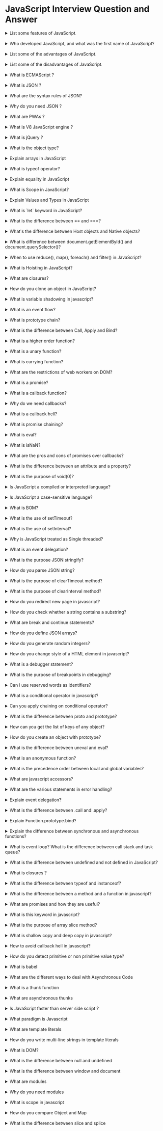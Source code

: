 # JavaScript Interview Question and Answer

<details >
<summary>
List some features of JavaScript.
</summary>

- Lightweight
- Interpreted programming language
- Good for the applications which are network-centric
- Complementary to Java
- Complementary to HTML
- Open source
- Cross-platform
</details>
<br>
<details>
<summary>Who developed JavaScript, and what was the first name of JavaScript?
</summary>

JavaScript was developed by Brendan Eich, who was a Netscape programmer. Brendan Eich developed this new scripting language in just ten days in the year September 1995. At the time of its launch, JavaScript was initially called Mocha. After that, it was called Live Script and later known as JavaScript.

</details>

<br>
<details>
<summary>List some of the advantages of JavaScript.</summary>

Some of the advantages of JavaScript are:

- Server interaction is less
- Feedback to the visitors is immediate
- Interactivity is high
- Interfaces are richer
</details>
<br/>

<details>
<summary>List some of the disadvantages of JavaScript.
</summary>
Some of the disadvantages of JavaScript are:

- No support for multithreading
- No support for multiprocessing
- Reading and writing of files is not allowed
- No support for networking applications.
</details>
<br/>

<details>
<summary>What is ECMAScript ?</summary>
ECMAScript is the scripting language that forms the basis of JavaScript. ECMAScript standardized by the ECMA International standards organization in the ECMA-262 and ECMA-402 specifications. The first edition of ECMAScript was released in 1997.
</details>
<br/>

<details>
<summary>What is JSON ?</summary>
JSON (JavaScript Object Notation) is a lightweight format that is used for data interchanging. It is based on a subset of JavaScript language in the way objects are built in JavaScript.
</details>
<br/>

<details>
<summary>What are the syntax rules of JSON?</summary>
Below are the list of syntax rules of JSON

- The data is in name/value pairs
- The data is separated by commas
- Curly braces hold objects
- Square brackets hold arrays
</details>
<br/>

<details>
<summary>Why do you need JSON ?</summary>
When exchanging data between a browser and a server, the data can only be text. Since JSON is text only, it can easily be sent to and from a server, and used as a data format by any programming language.
</details>
<br/>

<details>
<summary>What are PWAs ?</summary>
Progressive web applications (PWAs) are a type of mobile app delivered through the web, built using common web technologies including HTML, CSS and JavaScript. These PWAs are deployed to servers, accessible through URLs, and indexed by search engines.
</details>
<br/>

<details>
<summary>What is V8 JavaScript engine ?</summary>
V8 is an open source high-performance JavaScript engine used by the Google Chrome browser, written in C++. It is also being used in the node.js project. It implements ECMAScript and WebAssembly, and runs on Windows 7 or later, macOS 10.12+, and Linux systems that use x64, IA-32, ARM, or MIPS processors. Note: It can run standalone, or can be embedded into any C++ application.
</details>
<br/>

<details>
<summary>What is jQuery ?</summary>
jQuery is a popular cross-browser JavaScript library that provides Document Object Model (DOM) traversal, event handling, animations and AJAX interactions by minimizing the discrepancies across browsers. It is widely famous with its philosophy of “Write less, do more”.
</details>
<br/>

<details>
<summary>What is the object type?</summary>
The object type refers to a compound value where you can set properties (named locations) that each hold their own values of any type.

---

```js
var obj = {
  a: "hello Prabir", // property
  b: 20,
  c: true,
};
obj.a; // "hello Prabir", accessed with doted notation
obj.b; // 20
obj.c; // true

obj["a"]; // "hello Prabir", accessed with bracket notation
obj["b"]; // 20
obj["c"]; // true
```

</details>
<br/>

<details>
<summary>Explain arrays in JavaScript</summary>
An array is an object that holds values (of any type) not particularly in named properties/keys, but rather in numerically indexed positions:

---

```js
var arr = ["hello Prabir", 22, true];

arr[0]; // "hello Prabir"
arr[1]; // 22
arr[2]; // true
arr.length; // 3

typeof arr; // "object"
```

</details>
<br/>

<details>
<summary>What is typeof operator?</summary>
JavaScript provides a typeof operator that can examine a value and tell you what type it is:

---

```js
var a;
typeof a; // "undefined"

a = "hello Prabir";
typeof a; // "string"

a = 42;
typeof a; // "number"

a = true;
typeof a; // "boolean"

a = null;
typeof a; // "object" -- weird, bug

a = undefined;
typeof a; // "undefined"

a = { b: "c" };
typeof a; // "object"
```

</details>
<br/>

<details>
<summary>Explain equality in JavaScript</summary>
JavaScript has both strict and type–converting comparisons:

- Strict comparison (e.g., ===) checks for value equality without allowing coercion
- Abstract comparison (e.g. ==) checks for value equality with coercion allowed

---

```js
var a = "90";
var b = 90;

a == b; // true
a === b; // false
```

Some simple equalityrules:

- If either value (aka side) in a comparison could be the true or false value, avoid == and use ===.
- If either value in a comparison could be of these specific values (0, "", or [] -- empty array), avoid == and use ===.
- In all other cases, you're safe to use ==. Not only is it safe, but in many cases it simplifies your code in a way that improves readability.
</details>
<br/>

<details>
<summary>What is Scope in JavaScript?</summary>
   In JavaScript, each function gets its own scope. Scope is basically a collection of variables as well as the rules for how those variables are accessed by name. Only code inside that function can access that function's scoped variables.

A variable name has to be unique within the same scope. A scope can be nested inside another scope. If one scope is nested inside another, code inside the innermost scope can access variables from either scope.

</details>
<br/>

<details>
<summary>Explain Values and Types in JavaScript</summary>
   JavaScript has typed values, not typed variables. The following built-in types are available:

- string
- number
- boolean
- null and undefined
- object
- symbol (new to ES6)

</details>
<br/>

<details>
<summary>What is `let` keyword in JavaScript?</summary>
   In addition to creating declarations for variables at the function level, ES6 lets you declare variables to belong to individual blocks (pairs of { .. }), using the let keyword.

</details>
<br/>

<details>
<summary>What is the difference between == and ===?</summary>
 == is the abstract equality operator while === is the strict equality operator. The == operator will compare for equality after doing any necessary type conversions. The === operator will not do type conversion, so if two values are not the same type === will simply return false. When using ==, funky things can happen, such as:

---

```js
1 == "1"; // true
1 == [1]; // true
1 == true; // true
0 == ""; // true
0 == "0"; // true
0 == false; // true
```

never to use the == operator, except for convenience when comparing against null or undefined, where a == null will return true if a is null or undefined.

```js
var a = null;
console.log(a == null); // true
console.log(a == undefined); // true
```

</details>
<br/>

<details>
<summary>What's the difference between Host objects and Native objects?</summary>

- Native objects are objects that are part of the JavaScript language defined by the ECMAScript specification, such as String, Math, RegExp, Object, Function, etc.
- Host objects are provided by the runtime environment (browser or Node), such as window, XMLHTTPRequest, etc.

</details>
<br/>

<details>
<summary>What is difference between document.getElementById() and document.querySelector()?
</summary>

- document.getElementById():

Returns an element object representing the element whose id property matches the specified string. Since element IDs are required to be unique if specified, they're a useful way to get access to a specific element quickly.

```js
element = document.getElementById(id);
```

- document.querySelector():
  Returns the first matching Element node within the node's subtree. If no matching node is found, null is returned.

```js
element = document.querySelector(selectors);
```

- document.querySelectorAll():
  Returns a NodeList containing all matching Element nodes within the node's subtree, or an empty NodeList if no matches are found.

```js
element = document.querySelectorAll(selectors);
```

</details>
<br/>

<details>
<summary>When to use reduce(), map(), foreach() and filter() in JavaScript?</summary>

- forEach():
  It takes a callback function and run that callback function on each element of array one by one.

Basically forEach works as a traditional for loop looping over the array and providing array elements to do operations on them.

```js
var arr = [10, 20, 30];

arr.forEach(function (elem, index) {
  console.log(elem + " comes at " + index);
});
```

output:

```js
10 comes at 0
20 comes at 1
30 comes at 2
```

- filter():
  The main difference between forEach() and filter() is that forEach just loop over the array and executes the callback but filter executes the callback and check its return value. If the value is true element remains in the resulting array but if the return value is false the element will be removed for the resulting array.

Note: filter does not update the existing array it will return a new filtered array every time.

```js
var arr = [10, 20, 30];

var result = arr.filter(function (elem) {
  return elem !== 20;
});
console.log(result);
```

output:

```js
[10, 30];
```

- map():

map() like filter() & forEach() takes a callback and run it against every element on the array but whats makes it unique is it generate a new array based on your existing array.

Like filter(), map() also returns an array. The provided callback to map modifies the array elements and save them into the new array upon completion that array get returned as the mapped array.

```js
var arr = [10, 20, 30];

var mapped = arr.map(function (elem) {
  return elem * 10;
});
console.log(mapped);
```

output:

```js
[100, 200, 300];
```

- reduce():

reduce() method of the array object is used to reduce the array to one single value.

```js
var arr1 = [10, 20, 30];

var sum = arr.reduce(function (sum, element) {
  return sum + element;
});
console.log(sum); // Output: 60
```

</details>
<br/>

<details>
<summary>What is Hoisting in JavaScript?</summary>

Hoisting is a JavaScript mechanism where variables and function declarations are moved to the top of their scope before code execution.

Example 01: Variable Hoisting

---

```js
console.log(message); // output : undefined
var message = "The variable Has been hoisted";
```

Example 02: Function Hoisting

---

```js
function hoist() {
  a = 20;
  var b = 100;
}

hoist();

console.log(a);
/* 
Accessible as a global variable outside hoist() function
Output: 20
*/

console.log(b);
/*
Since it was declared, it is confined to the hoist() function scope.
We can't print it out outside the confines of the hoist() function.
Output: ReferenceError: b is not defined
*/
```

All declarations (function, var, let, const and class) are hoisted in JavaScript, while the var declarations are initialized with undefined, but let and const declarations remain uninitialized.

```js
console.log(a);
let a = 3;

// Output: ReferenceError: a is not defined
```

They will only get initialized when their lexical binding (assignment) is evaluated during runtime by the JavaScript engine. This means we can’t access the variable before the engine evaluates its value at the place it was declared in the source code. This is what we call Temporal Dead Zone, A time span between variable creation and its initialization where they can’t be accessed.

</details>
<br/>

<details>
<summary>What are closures?</summary>
     A closure is the combination of a function and the lexical environment within which that function was declared. i.e, It is an inner function that has access to the outer or enclosing function’s variables. The closure has three scope chains.

- Own scope where variables defined between its curly brackets
- Outer function’s variables
- Global variables

```js
function Welcome(name) {
  var greetingInfo = function (message) {
    console.log(message + " " + name);
  };
  return greetingInfo;
}
var myFunction = Welcome("Prabir");
myFunction("Welcome "); // Output: Welcome prabir
```

As per the above code, the inner function greetingInfo() has access to the variables in the outer function Welcome() even after outer function has returned.

</details>
<br/>

<details>
<summary>How do you clone an object in JavaScript?</summary>
Using the object spread operator ..., the object own enumerable properties can be copied into the new object. This creates a shallow clone of the object.

```js
const obj = { a: 1, b: 2 };
const shallowClone = { ...obj };
```

With this technique, prototypes are ignored. In addition, nested objects are not cloned, but rather their references get copied, so nested objects still refer to the same objects as the original. Deep-cloning is much more complex in order to effectively clone any type of object (Date, RegExp, Function, Set, etc) that may be nested within the object.

Other alternatives include:

JSON.parse(JSON.stringify(obj)) can be used to deep-clone a simple object, but it is CPU-intensive and only accepts valid JSON (therefore it strips functions and does not allow circular references).
Object.assign({}, obj) is another alternative.
Object.keys(obj).reduce((acc, key) => (acc[key] = obj[key], acc), {}) is another more verbose alternative that shows the concept in greater depth.

</details>
<br/>

<details>
<summary>What is variable shadowing in javascript?</summary>
Variable shadowing occurs when a variable declared within a certain scope (decision block, method, or inner class) has the same name as a variable declared in an outer scope. This outer variable is said to be shadowed.

If there is a variable in the global scope, and you'd like to create a variable with the same name in a function. The variable in the inner scope will temporarily shadow the variable in the outer scope.

```js
var value = 20;

function Hoist(value) {
  alert(value);
}

Hoist(30); //output:30
```

</details>
<br/>

<details>
<summary>What is an event flow?</summary>
Event flow is the order in which event is received on the web page. When you click an element that is nested in various other elements, before your click actually reaches its destination, or target element, it must trigger the click event each of its parent elements first, starting at the top with the global window object.

There are two ways of event flow

- Top to Bottom(Event Capturing)
- Bottom to Top (Event Bubbling)
</details>
<br/>

<details>
<summary>What is prototype chain?</summary>
Nearly all objects in JavaScript are instances of Object. That means all the objects in JavaScript inherit the properties and methods from Object.prototype. This is called Prototype chaining.

Prototype chaining is used to build new types of objects based on existing ones. It is similar to inheritance in a class based language. The prototype on object instance is available through Object.getPrototypeOf(object) or **proto** property whereas prototype on constructors function is available through Object.prototype.

```js
   function Person(firstName, lastName, age) {
  this.firstName = firstName;
  this.lastName = lastName;
  this.age = age;
}
//Person class created
Person.prototype.getFullName = function() {
  return this.firstName + " " + this.lastName;
}

// we have added getFullName method in Person’s prototype.
var person = new Person("Prabir", "Kumar", 25);
// It will create an instance of the Person class
> person.hasOwnProperty("firstName");  // true
> person.hasOwnProperty("getFullName");  // false
> person.getFullName(); // Prabir Kumar

```

</details>
<br/>

<details>
<summary>What is the difference between Call, Apply and Bind?</summary>

- call():

     The call() method invokes a function with a given this value and arguments provided one by one

     ---

     ```js
              var employee1 = {firstName: 'Prabir', lastName: 'Kumar'};
              var employee2 = {firstName: 'Kumar', lastName: 'P'};

             function greet(greeting1, greeting2) {
              console.log(greeting1 + ' ' + this.firstName + ' ' + this.lastName+ ', '+ greeting2);
             }

             greet.call(employee1, 'Hello', 'How are you?'); // Hello Prabir Kumar, How are you?
            greet.call(employee2, 'Hello', 'How are you?'); // Hello Kumar P, How are you?
      
         ```
- apply():
           Invokes the function and allows you to pass in arguments as an array
---
```js
 var employee1 = {firstName: 'Prabir', lastName: 'Kumar'};
 var employee2 = {firstName: 'Kumar', lastName: 'P'};

    function greet(greeting1, greeting2) {

    console.log(greeting1 + ' ' + this.firstName + ' ' + this.lastName+ ', '+ greeting2);
         }

    greet.apply(employee1, ['Hello', 'How are you?']); // Hello Prabir Kumar, How are you?
    greet.apply(employee2, ['Hello', 'How are you?']); // Hello Kumar P, How are you?        

```
- bind():

returns a new function, allowing you to pass in an array and any number of arguments

```js
var employee1 = {firstName: 'Prabir', lastName: 'Kumar'};
var employee2 = {firstName: 'Kumar', lastName: 'P'};

function greet(greeting1, greeting2) {
    console.log(greeting1 + ' ' + this.firstName + ' ' + this.lastName+ ', '+ greeting2);
}

var inviteEmployee1 = greet.bind(employee1);
var inviteEmployee2 = greet.bind(employee2);
inviteEmployee1('Hello', 'How are you?'); // Hello Prabir Kumar, How are you?
inviteEmployee2('Hello', 'How are you?'); // Hello Kumar P, How are you?

```

  </details>
  <br/>

<details>
<summary>What is a higher order function?</summary>

A Higher-Order function is a function that receives a function as an argument or returns the function as output.

For example, Array.prototype.map(), Array.prototype.filter() and Array.prototype.reduce() are some of the Higher-Order functions in javascript.

```js
const arr1 = [10, 20, 30];
const arr2 = arr1.map(function(item) {
  return item * 10;
});
console.log(arr2);
```
</details>
<br/>



<details>
<summary>What is a unary function?</summary>
Unary function (i.e. monadic) is a function that accepts exactly one argument. Let us take an example of unary function. It stands for single argument accepted by a function.

```js
const unaryFunction = a => console.log (a + 20); //Add 20 to the given argument and display the value
```
</details>
<br/>


<details>
<summary>What is currying function?</summary>

Currying is the process of taking a function with multiple arguments and turning it into a sequence of functions each with only a single argument.

```js
function volume(length) {
  return function(width) {
    return function(height) {
      return height * width * length;
    }
  }
}

volume(2)(6)(3); // 36
```
Curried functions are great to improve code re-usability and functional composition.
</details>
<br/>

<details>
<summary>What are the restrictions of web workers on DOM?</summary>
WebWorkers do not have access to below javascript objects since they are defined in an external files

  - Window object
  - Document object
  - Parent object
</details>
<br/>

<details>
<summary>What is a promise?</summary>
A promise is an object that may produce a single value some time in the future with either a resolved value or a reason that it’s not resolved(for example, network error). It will be in one of the 3 possible states: fulfilled, rejected, or pending. Syntax

---
```js
const promise = new Promise(function(resolve, reject) {
  // promise description
})
```
Promises are used to handle asynchronous operations. They provide an alternative approach for callbacks by reducing the callback hell and writing the cleaner code.

Promises have three states:

- Pending: This is an initial state of the Promise before an operation begins
- Fulfilled: This state indicates that specified operation was completed.
- Rejected: This state indicates that the operation did not complete. In this case an error value will be thrown.
</details>
<br/>

<details>
<summary>What is a callback function?</summary>
A callback function is a function passed into another function as an argument. This function is invoked inside the outer function to complete an action.

```js
function add(a, b, callback) {
  const result = a + b;
  callback(result);
}

function logResult(result) {
  console.log(result);
}

add(2, 3, logResult); // logs "5"

```
In this example, we have a add function that takes three arguments: two numbers (a and b) and a callback function. The add function performs a simple addition operation and then invokes the callback function with the result.

We also have a second function called logResult that takes a single argument (the result of the addition) and logs it to the console.

In the last line of the example, we are calling the add function and passing it the numbers 2 and 3, along with the logResult function as a callback. This causes the add function to invoke the logResult function, passing it the result of the addition (5), which in turn logs the result to the console.
</details>
<br/>

<details>
<summary>Why do we need callbacks?</summary>

The callbacks are needed because javascript is a event driven language. That means instead of waiting for a response javascript will keep executing while listening for other events.

Let us take an example with first function invoking an API call(simulated by setTimeout) and next function which logs the message

```js
function firstFunction() {
  // Simulate a code delay
  setTimeout( function() {
    console.log('First function called');
  }, 1000 );
}
function secondFunction() {
  console.log('Second function called');
}
firstFunction();
secondFunction();

Output
// Second function called
// First function called

```
As observed from the output, javascript didnot wait for the response of first function and remaining code block get executed. So callbacks used in a way to make sure that certain code does not execute until other code finished execution.
</details>
<br/>

<details>
<summary>What is a callback hell?</summary>
Callback Hell is an anti-pattern with multiple nested callbacks which makes code hard to read and debug when dealing with asynchronous logic. The callback hell looks like below,

---
```js
async1(function() {
    async2(function() {
        async3(function() {
            async4(function() {
                ....
            });
        });
    });
});

```
</details>
<br/>

<details>
<summary>What is promise chaining?</summary>
The process of executing a sequence of asynchronous tasks one after another using promises is known as Promise chaining.

```js
new Promise(function(resolve, reject) {

  setTimeout(() => resolve(1), 1000);

}).then(function(result) {

  console.log(result); // 1
  return result * 2;

}).then(function(result) {

  console.log(result); // 2
  return result * 3;

}).then(function(result) {

  console.log(result); // 6
  return result * 4;

});
```
In the above handlers, the result is passed to the chain of .then() handlers with the below work flow,

The initial promise resolves in 1 second,
After that .then handler is called by logging the result(1) and then return a promise with the value of result * 2.
After that the value passed to the next .then handler by logging the result(2) and return a promise with result * 3.
Finally the value passed to the last .then handler by logging the result(6) and return a promise with result * 4.

</details>
<br/>


<details>
<summary>What is eval?</summary>
The eval() function evaluates JavaScript code represented as a string. The string can be a JavaScript expression, variable, statement, or sequence of statements.

```js
 console.log(eval('3 + 2')); //  5
```
</details>
<br/>

<details>
<summary>What is isNaN?</summary>
The isNaN() function is used to determine whether a value is an illegal number (Not-a-Number) or not. i.e, This function returns true if the value equates to NaN. Otherwise it returns false.

```js
isNaN('Hello') //true
isNaN('100') //false
typeof(NaN) //Number
```
</details>
<br/>

<details>
<summary>What are the pros and cons of promises over callbacks?
</summary>
Below are the list of pros and cons of promises over callbacks,
Pros:

- It avoids callback hell which is unreadable
- Easy to write sequential asynchronous code with .then()
- Easy to write parallel asynchronous code with Promise.all()
- Solves some of the common problems of callbacks(call the callback too late, too early, many times and swallow errors/exceptions)
  
Cons:

- It makes little complex code
- You need to load a polyfill if ES6 is not supported
</details>
<br/>

<details>
<summary>What is the difference between an attribute and a property?
</summary>
Attributes are defined on the HTML markup whereas properties are defined on the DOM. For example, the below HTML element has 2 attributes type and value,


```js
<input type="text" value="Name:">
```
You can retrieve the attribute value as below,

```js
const input = document.querySelector('input');
console.log(input.getAttribute('value')); // Good morning
console.log(input.value); // Good morning
```

And after you change the value of the text field to "Good evening", it becomes like

```js
console.log(input.getAttribute('value')); // Good morning
console.log(input.value); // Good evening

```
</details>
<br/>

<details>
<summary>What is the purpose of void(0)?</summary>
The void(0) is used to prevent the page from refreshing. This will be helpful to eliminate the unwanted side-effect, because it will return the undefined primitive value. It is commonly used for HTML document that uses href="JavaScript:void(0);" within an anchor(a) element. i.e, when you click a link, the browser loads a new page or refreshes the same page. But this behavior will be prevented using this expression.
For example, the below link notify the message without reloading the page

```js
<a href="JavaScript:void(0);" onclick="alert('Well done!')">Click Me!</a>

```
</details>
<br/>


<details>
<summary>Is JavaScript a compiled or interpreted language?</summary>
JavaScript is an interpreted language, not a compiled language. An interpreter in the browser reads over the JavaScript code, interprets each line, and runs it. Nowadays modern browsers use a technology known as Just-In-Time (JIT) compilation, which compiles JavaScript to executable bytecode just as it is about to run.
</details>
<br/>


<details>
<summary>Is JavaScript a case-sensitive language?</summary>
Yes, JavaScript is a case sensitive language. The language keywords, variables, function & object names, and any other identifiers must always be typed with a consistent capitalization of letters.

</details>
<br/>


<details>
<summary>What is BOM?
</summary>
The Browser Object Model (BOM) allows JavaScript to "talk to" the browser. It consists of the objects navigator, history, screen, location and document which are children of window. The Browser Object Model is not standardized and can change based on different browsers.

</details>
<br/>


<details>
<summary>What is the use of setTimeout?</summary>
The setTimeout() method is used to call a function or evaluates an expression after a specified number of milliseconds. For example, let us log a message after 2 seconds using setTimeout method,

```js
setTimeout(function() { console.log("Heyy Prabir"); }, 2000);

```

</details>
<br/>


<details>
<summary>What is the use of setInterval?
</summary>
The setInterval() method is used to call a function or evaluates an expression at specified intervals (in milliseconds). For example, let us log a message after 2 seconds using setInterval method,

```js
setInterval(function() { console.log("Heyy Prabir"); }, 2000);

```
</details>
<br/>


<details>
<summary>Why is JavaScript treated as Single threaded?
</summary>
JavaScript is a single-threaded language. Because the language specification does not allow the programmer to write code so that the interpreter can run parts of it in parallel in multiple threads or processes. Whereas languages like java, go, C++ can make multi-threaded and multi-process programs.
</details>
<br/>


<details>
<summary>What is an event delegation?</summary>
Event delegation is a technique for listening to events where you delegate a parent element as the listener for all of the events that happen inside it. For example, if you wanted to detect field changes in inside a specific form, you can use event delegation technique,

```js
var form = document.querySelector('#registration-form');

// Listen for changes to fields inside the form
form.addEventListener('input', function (event) {

// Log the field that was changed
console.log(event.target);

}, false);

```

</details>
<br/>


<details>
<summary>What is the purpose JSON stringify?</summary>
When sending data to a web server, the data has to be in a string format. You can achieve this by converting JSON object into a string using stringify() method.

```js
var userJSON = {'name': 'Prabir', age: 25}
var userString = JSON.stringify(user);
console.log(userString); //"{"name":"Prabir","age":25}"

```
</details>
<br/>


<details>
<summary>How do you parse JSON string?</summary>
When receiving the data from a web server, the data is always in a string format. But you can convert this string value to javascript object using parse() method.

```js
var userString = '{"name":"Prabir","age":25}';
var userJSON = JSON.parse(userString);
console.log(userJSON);// {name: "Prabir", age: 25}

```
</details>
<br/>


<details>
<summary>What is the purpose of clearTimeout method?</summary>

The clearTimeout() function is used in javascript to clear the timeout which has been set by setTimeout() function before that. i.e, The return value of setTimeout() function is stored in a variable and it’s passed into the clearTimeout() function to clear the timer. For example, the below setTimeout method is used to display the message after 3 seconds. This timeout can be cleared by clearTimeout() method.

```js
var msg;
function greeting() {
  alert('Heyy Prabir');
}
function start() {
  msg =setTimeout(greeting, 4000);
}
function stop() {
    clearTimeout(msg);
}

```
</details>
<br/>


<details>
<summary>What is the purpose of clearInterval method?</summary>
The clearInterval() function is used in javascript to clear the interval which has been set by setInterval() function. i.e, The return value returned by setInterval() function is stored in a variable and it’s passed into the clearInterval() function to clear the interval. For example, the below setInterval method is used to display the message for every 3 seconds. This interval can be cleared by clearInterval() method.

```js
var msg;
function greeting() {
  alert('Heyy Prabir');
}
function start() {
  msg =setInterval(greeting, 4000);
}
function stop() {
    clearInterval(msg);
}

```
</details>
<br/>

<details>
<summary>How do you redirect new page in javascript?
</summary>
In vanilla javascript, you can redirect to a new page using location property of window object. The syntax would be as follows,

```js
function redirect() {
  window.location.href = 'newPage.html';
}

```
</details>
<br/>


<details>
<summary>How do you check whether a string contains a substring?
</summary>
There are 3 possible ways to check whether a string contains a substring or not,

---
a.) Using includes: ES6 provided String.prototype.includes method to test a string contains a substring.

```js
var mainString = "prabir", subString = "prab";
mainString.includes(subString)

```
---
b.) Using indexOf: In an ES5 or older environments, you can use String.prototype.indexOf which returns the index of a substring. If the index value is not equal to -1 then it means the substring exist in the main string.

```js
var mainString = "prabir", subString = "prab";
mainString.indexOf(subString) !== -1

```
---
c.) Using RegEx: The advanced solution is using Regular expression test method(RegExp.test), which allows for testing for against regular expressions

```js
var mainString = "prabir", regex = "/prab/";
regex.test(mainString)

```

</details>
<br/>

<details>
<summary>What are break and continue statements?</summary>
The break statement is used to "jumps out" of a loop. i.e, It breaks the loop and continues executing the code after the loop.

```js
for (i = 0; i < 10; i++) {
  if (i === 5) { break; }
  text += "Number: " + i + "<br>";
}

```
The continue statement is used to "jumps over" one iteration in the loop. i.e, It breaks one iteration (in the loop), if a specified condition occurs, and continues with the next iteration in the loop.

```js
for (i = 0; i < 10; i++) {
    if (i === 5) { continue; }
    text += "Number: " + i + "<br>";
}
```

</details>
<br/>

<details>
<summary>How do you define JSON arrays?</summary>
JSON arrays are written inside square brackets and array contain javascript objects. For example, the JSON array of users would be as below,

```js
"users":[
  {"firstName":"Prabir", "lastName":"Kumar"},
  {"firstName":"Anurag", "lastName":"Tiwari"},
  {"firstName":"Prithvi", "lastName":"Raj"}
]

```
</details>
<br/>


<details>
<summary>How do you generate random integers?
</summary>
You can use Math.random() with Math.floor() to return random integers. For example, if you want generate random integers between 1 to 10, the multiplication factor should be 10,

```js
Math.floor(Math.random() * 10) + 1;     // returns a random integer from 1 to 10
Math.floor(Math.random() * 100) + 1;     // returns a random integer from 1 to 100
```
</details>
<br/>

<details>
<summary>How do you change style of a HTML element in javascript?</summary>
You can change inline style or classname of a HTML element using javascript

  1. Using style property: You can modify inline style using style property

  ```js
document.getElementById("title").style.fontSize = "40px";
  ```

   2. Using ClassName property: It is easy to modify element class using className property
```js
document.getElementById("title").style.className = "custom-title";

```
</details>
<br/>

<details>
<summary>What is a debugger statement?</summary>
The debugger statement invokes any available debugging functionality, such as setting a breakpoint. If no debugging functionality is available, this statement has no effect. For example, in the below function a debugger statement has been inserted. So execution is paused at the debugger statement just like a breakpoint in the script source.

```js
function getProfile() {
// code goes here
debugger;
// code goes here
}

```
</details>
<br/>

<details>
<summary>What is the purpose of breakpoints in debugging?</summary>
You can set breakpoints in the javascript code once the debugger statement is executed and debugger window pops up. At each breakpoint, javascript will stop executing, and let you examine the JavaScript values. After examining values, you can resume the execution of code using play button.
</details>
<br/>

<details>
<summary>Can I use reserved words as identifiers?</summary>
No, you cannot use the reserved words as variables, labels, object or function names.

```js
var else = "hello"; // Uncaught SyntaxError: Unexpected token else

```
</details>
<br/>

<details>
<summary>What is a conditional operator in javascript?</summary>
The conditional (ternary) operator is the only JavaScript operator that takes three operands which acts as a shortcut for if statement.

```js
var isAuthenticated = false;
console.log(isAuthenticated ? 'Hello, welcome' : 'Sorry, you are not authenticated');
```
</details>
<br/>

<details>
<summary>Can you apply chaining on conditional operator?
</summary>
Yes, you can apply chaining on conditional operator similar to if … else if … else if … else chain. The syntax is going to be as below,

```js
function traceValue(someParam) {
    return condition1 ? value1
        : condition2 ? value2
        : condition3 ? value3
        : value4;
}

// The above conditional operator is equivalent to:

function traceValue(someParam) {
    if (condition1) { return value1; }
    else if (condition2) { return value2; }
    else if (condition3) { return value3; }
    else { return value4; }
}

```
</details>
<br/>

<details>
<summary>What is the difference between proto and prototype?</summary>
          The __proto__ object is the actual object that is used in the lookup chain to resolve methods, etc. Whereas prototype is the object that is used to build __proto__ when you create an object with new

   ```js
( new Employee ).__proto__ === Employee.prototype;
( new Employee ).prototype === undefined;

   ```
</details>
<br/>

<details>
<summary>How can you get the list of keys of any object?
</summary>
You can use Object.keys() method which is used return an array of a given object's own property names, in the same order as we get with a normal loop. For example, you can get the keys of a user object,

```js
const user = {
  name: 'Prabir',
  gender: 'male',
  age: 40
};

console.log(Object.keys(user)); //['name', 'gender', 'age']

```
</details>
<br/>

<details>
<summary>How do you create an object with prototype?</summary>
The Object.create() method is used to create a new object with the specified prototype object and properties. i.e, It uses existing object as the prototype of the newly created object. It returns a new object with the specified prototype object and properties.

```js
const user = {
  name: 'Prabir',
  printInfo: function () {
    console.log(`My name is ${this.name}.`);
  }
};

const admin = Object.create(person);
admin.name = "Kumar"; // Remember that "name" is a property set on "admin" but not on "user" object
admin.printInfo(); // My name is Kumar

```
</details>
<br/>


<details>
<summary>What is the difference between uneval and eval?</summary>
The uneval() function returns the source of a given object; whereas the eval function does the opposite, by evaluating that source code in a different memory area.

```js
var msg = uneval(function greeting() { return 'Hello, Prabir Kumar'; });
var greeting = eval(msg);
greeting(); // returns "Hello, Prabir Kumar"

```
</details>
<br/>


<details>
<summary>What is an anonymous function?</summary>
An anonymous function is a function without a name! Anonymous functions are commonly assigned to a variable name or used as a callback function. The syntax would be as below,

```js
function (optionalParameters) {
  //do something
}

const myFunction = function(){ //Anonymous function assigned to a variable
  //do something
};

[1, 2, 3].map(function(element){ //Anonymous function used as a callback function
  //do something
});

```
Example:

```js
var x = function (a, b) {return a * b};
var z = x(2, 10);
console.log(z); // 20

```
</details>
<br/>

<details>
<summary>What is the precedence order between local and global variables?</summary>
A local variable takes precedence over a global variable with the same name.

---
```js
var msg = "Good morning";
function greeting() {
  msg = "Good Evening";
  console.log(msg);
}
greeting();

```
</details>
<br/>

<details>
<summary>What are javascript accessors?</summary>
ECMAScript 5 introduced javascript object accessors or computed properties through getters and setters. Getters uses get keyword whereas Setters uses set keyword.

```js
var user = {
  firstName: "Prabir",
  lastName : "Kumar",
  language : "en",
  get lang() {
    return this.language;
  }
  set lang(lang) {
  this.language = lang;
  }
};
console.log(user.lang); // getter access lang as en
user.lang = 'fr';
console.log(user.lang); // setter used to set lang as fr

```
</details>
<br/>

<details>
<summary>What are the various statements in error handling?</summary>
Below are the list of statements used in an error handling,

1. try: This statement is used to test a block of code for errors
2. catch: This statement is used to handle the error
3. throw: This statement is used to create custom errors.
4. finally: This statement is used to execute code after try and catch regardless of the result.
</details>
<br/>


<details>
<summary>Explain event delegation?
</summary>
Event delegation is a technique involving adding event listeners to a parent element instead of adding them to the descendant elements. The listener will fire whenever the event is triggered on the descendant elements due to event bubbling up the DOM. The benefits of this technique are:

- Memory footprint goes down because only one single handler is needed on the parent element, rather than having to attach event handlers on each descendant.
- There is no need to unbind the handler from elements that are removed and to bind the event for new elements.

</details>
<br/>


<details>
<summary>What is the difference between .call and .apply?</summary>
Both .call and .apply are used to invoke functions and the first parameter will be used as the value of this within the function. However, .call takes in comma-separated arguments as the next arguments while .apply takes in an array of arguments as the next argument. An easy way to remember this is C for call and comma-separated and A for apply and an array of arguments.

```js
function add(a, b) {
  return a + b;
}

console.log(add.call(null, 3, 2)); // 5
console.log(add.apply(null, [3, 2])); // 5
```
</details>
<br/>

<details>
<summary>Explain Function.prototype.bind?</summary>
The bind() method creates a new function that, when called, has its this keyword set to the provided value, with a given sequence of arguments preceding any provided when the new function is called.

In my experience, it is most useful for binding the value of this in methods of classes that you want to pass into other functions. This is frequently done in React components.


</details>
<br/>

<details>
<summary>Explain the difference between synchronous and asynchronous functions?</summary>

- Synchronous functions are blocking while asynchronous functions are not. In synchronous functions, statements complete before the next statement is run. In this case, the program is evaluated exactly in order of the statements and execution of the program is paused if one of the statements take a very long time.

- Asynchronous functions usually accept a callback as a parameter and execution continue on the next line immediately after the asynchronous function is invoked. The callback is only invoked when the asynchronous operation is complete and the call stack is empty. Heavy duty operations such as loading data from a web server or querying a database should be done asynchronously so that the main thread can continue executing other operations instead of blocking until that long operation to complete (in the case of browsers, the UI will freeze).


</details>
<br/>

<details>
<summary>What is event loop? What is the difference between call stack and task queue?</summary>


 - The event loop is a single-threaded loop that monitors the call stack and checks if there is any work to be done in the task queue. If the call stack is empty and there are callback functions in the task queue, a function is dequeued and pushed onto the call stack to be executed.

- If you haven't already checked out Philip Robert's talk on the Event Loop, you should. It is one of the most viewed videos on JavaScript

</details>
<br/>

<details>
<summary>What is the difference between undefined and not defined in JavaScript?</summary>

```js
var x; // declaring x
console.log(x); // output: undefined
```

var x = 1 is both declaration and definition (also we can say we are doing initialisation), Here declaration and assignment of value happen inline for variable x, In JavaScript every variable declaration and function declaration brings to the top of its current scope in which It is declared then assignment happen in order this term is called hoisting.

A variable can be declared but not defined. When we try to access it, It will result undefined.

```js
var x; // Declaration
typeof x === 'undefined'; // Will return true

```
A variable can be neither declared nor defined. When we try to reference such variable then the result will be not defined.

```js
console.log(y);  // Output: ReferenceError: y is not defined
```
</details>
<br/>


<details>
<summary>What is closures ?</summary>
A closure is a function object that has access to variables in its enclosing lexical scope, even when the function is invoked outside that scope. In other words, a closure gives you access to an outer function's scope from an inner function.

```js
function outerFunction(x) {
  let outerVariable = x;
  
  return function innerFunction(y) {
    return outerVariable + y;
  }
}

let closure = outerFunction(10);
console.log(closure(5)); // 15


```

In this example, the inner function innerFunction is a closure. It has access to the outerVariable variable from its enclosing scope (the outerFunction). When we invoke the closure by calling closure(5), it returns the value of outerVariable + y (10 + 5), which is 15.

A closure is created when an inner function is defined inside an outer function, and the inner function references variables defined in the outer function. The inner function is returned from the outer function, and when it's invoked it has access to the scope of the outer function.
</details>
<br/>


<details>
<summary>What is the difference between typeof and instanceof?</summary>
typeof is an operator that returns a string with the type of whatever you pass.

The typeof operator checks if a value belongs to one of the seven basic types: number, string, boolean, object, function, undefined or Symbol.

typeof(null) will return object.

instanceof is much more intelligent: it works on the level of prototypes. In particular, it tests to see if the right operand appears anywhere in the prototype chain of the left. instanceof doesn’t work with primitive types. It instanceof operator checks the current object and returns true if the object is of the specified type, for example:

```js
var dog = new Animal();
dog instanceof Animal; // Output : true

```
Here dog instanceof Animal is true since dog inherits from Animal.prototype

```js
var name = new String("xyz");
name instanceof String; // Output : true
```
</details>
<br/>


<details>
<summary>What is the difference between a method and a function in javascript?</summary>
In JS, that difference is quite subtle. A function is a piece of code that is called by name and function itself not associated with any object and not defined inside any object. It can be passed data to operate on (i.e. parameter) and can optionally return data (the return value).

---
```js
// Function statement
function myFunc() {
  // Do some stuff;
}

// Calling the function
myFunc();
```
Here myFunc() function call is not associated with object hence not invoked through any object.

A function can take a form of immediately invoked function expression (IIFE):

```js

// Anonymous Self-invoking Function
(function() {
  // Do some stuff;
})();

```
Finally there are also arrow functions:

```js
const myFunc = arg => {
    console.log("hello", arg)
} 
```
A method is a piece of code that is called by its name and that is associated with the object. Methods are functions. When you call a method like this obj1.myMethod(), the reference to obj1 gets assigned (bound) to this variable. In other words, the value of this will be obj1 inside myMethod.
</details>
<br/>


<details>
<summary>What are promises and how they are useful?</summary>
We use promises for handling asynchronous interactions in a sequential manner. They are especially useful when we need to do an async operation and THEN do another async operation based on the results of the first one. For example, if you want to request the list of all flights and then for each flight you want to request some details about it. The promise represents the future value. It has an internal state (pending, fulfilled and rejected) and works like a state machine.

A promise object has then method, where you can specify what to do when the promise is fulfilled or rejected.

You can chain then() blocks, thus avoiding the callback hell. You can handle errors in the catch() block. After a promise is set to fulfilled or rejected state, it becomes immutable.
</details>
<br/>


<details>
<summary>What is this keyword in javascript? </summary>
The following rules are applied when we use this keyword in javascript

1. If the new keyword is used when calling the function, this inside the function is a brand new object.
2. If apply, call, or bind are used to call/create a function, this inside the function is the object that is passed in as the argument.
3. If a function is called as a method, such as obj.method() — this is the object that the function is a property of.
4. If a function is invoked as a free function invocation, meaning it was invoked without any of the conditions present above, this is the global object. In a browser, it is the window object. If in strict mode ('use strict'), this will be undefined instead of the global object.
5. If multiple of the above rules apply, the rule that is higher wins and will set the this value.
6. If the function is an ES2015 arrow function, it ignores all the rules above and receives the this value of its surrounding scope at the time it is created.
</details>
<br/>


<details>
<summary>What is the purpose of array slice method?
</summary>
The slice() method returns the selected elements in an array as a new array object. It selects the elements starting at the given start argument, and ends at the given optional end argument without including the last element. If you omit the second argument then it selects till the end. Some of the examples of this method are,

```js
let arrayIntegers = [1, 2, 3, 4, 5];
let arrayIntegers1 = arrayIntegers.slice(0,2); // returns [1,2]
let arrayIntegers2 = arrayIntegers.slice(2,3); // returns [3]
let arrayIntegers3 = arrayIntegers.slice(4); //returns [5]
```
Note: Slice method wonot mutate the original array but it returns the subset as new array.


</details>
<br/>


<details>
<summary>What is shallow copy and deep copy in javascript?</summary>

Shallow copy:

Shallow copy is a bit-wise copy of an object. A new object is created that has an exact copy of the values in the original object. If any of the fields of the object are references to other objects, just the reference addresses are copied i.e., only the memory address is copied.

Deep copy:

A deep copy copies all fields, and makes copies of dynamically allocated memory pointed to by the fields. A deep copy occurs when an object is copied along with the objects to which it refers.

A Shallow copy of the object can be done using object.assign() method in javascript.

---

```js
let obj = {
  a: 1,
  b: 2,
};
let objCopy = Object.assign({}, obj);
console.log(objCopy); // Result - { a: 1, b: 2 }
```
A Deep copy of the object can be done using JSON.parse(JSON.stringify(object));

---

```js
let obj = { 
  a: 1,
  b: { 
    c: 2,
  },
}
let newObj = JSON.parse(JSON.stringify(obj));
obj.b.c = 20;
console.log(obj); // { a: 1, b: { c: 20 } }
console.log(newObj); // { a: 1, b: { c: 2 } } (New Object Intact!)

```
</details>
<br/>


<details>
<summary>How to avoid callback hell in javascript?</summary>
Callback hell is a phenomenon that afflicts a JavaScript developer when he tries to execute multiple asynchronous operations one after the other. Some people call it to be the pyramid of doom.

Example:
```js
doSomething(param1, param2, function(err, paramx){
    doMore(paramx, function(err, result){
        insertRow(result, function(err){
            yetAnotherOperation(someparameter, function(s){
                somethingElse(function(x){
                });
            });
        });
    });
});
```
Techniques for avoiding callback hell

- Write comments
- Split functions into smaller functions
- Using Async.js
- Using Promises
- Using Async-Await

</details>
<br/>

<details>
<summary>How do you detect primitive or non primitive value type?</summary>
In JavaScript, primitive types include boolean, string, number, BigInt, null, Symbol and undefined. Whereas non-primitive types include the Objects. But you can easily identify them with the below function,

```js
var myPrimitive = 30;
var myNonPrimitive = {};
function isPrimitive(val) {
  return Object(val) !== val;
}

isPrimitive(myPrimitive);
isPrimitive(myNonPrimitive);

```
If the value is a primitive data type, the Object constructor creates a new wrapper object for the value. But If the value is a non-primitive data type (an object), the Object constructor will give the same object.
</details>
<br/>

<details>
<summary>What is babel</summary>
Babel is a JavaScript transpiler to convert ECMAScript 2015+ code into a backwards compatible version of JavaScript in current and older browsers or environments. Some of the main features are listed below,

 - Transform syntax
 - Polyfill features that are missing in your target environment (using @babel/polyfill)
- Source code transformations (or codemods)

</details>
<br/>

<details>
<summary>What are the different ways to deal with Asynchronous Code</summary>
        Below are the list of different ways to deal with Asynchronous code.

- Callbacks
- Promises
- Async/await
- Third-party libraries such as async.js,bluebird etc
</details>
<br/>

<details>
<summary>What is a thunk function</summary>
A thunk is just a function which delays the evaluation of the value. It doesn’t take any arguments but gives the value whenever you invoke the thunk. i.e, It is used not to execute now but it will be sometime in the future. Let's take a synchronous example,

```js

const add = (x, y) => x + y;

const thunk = () => add(2, 3);

thunk(); // 5
```
</details>
<br/>

<details>
<summary>What are asynchronous thunks</summary>
The asynchronous thunks are useful to make network requests. Let's see an example of network requests,

```js
function fetchData(fn) {
  fetch("https://jsonplaceholder.typicode.com/todos/1")
    .then((response) => response.json())
    .then((json) => fn(json));
}

const asyncThunk = function () {
  return fetchData(function getData(data) {
    console.log(data);
  });
};

asyncThunk();
```
The getData function won't be called immediately but it will be invoked only when the data is available from API endpoint. The setTimeout function is also used to make our code asynchronous. The best real time example is redux state management library which uses the asynchronous thunks to delay the actions to dispatch.
</details>
<br/>


<details>
<summary>Is JavaScript faster than server side script ?</summary>
Yes, JavaScript is faster than server side script. Because JavaScript is a client-side script it does not require any web server’s help for its computation or calculation. So JavaScript is always faster than any server-side script like ASP, PHP, etc.
</details>
<br/>

<details>
<summary>What paradigm is Javascript</summary>
JavaScript is a multi-paradigm language, supporting imperative/procedural programming, Object-Oriented Programming and functional programming. JavaScript supports Object-Oriented Programming with prototypical inheritance.
</details>
<br/>

<details>
<summary>What are template literals</summary>
Template literals or template strings are string literals allowing embedded expressions. These are enclosed by the back-tick (`) character instead of double or single quotes. In E6, this feature enables using dynamic expressions as below,

```js
 var greeting = `Welcome to JS World, Mr. ${firstName} ${lastName}.`;

 //In ES5, you need break string like below,

 var greeting = 'Welcome to JS World, Mr. ' + firstName + ' ' + lastName.`
```
Note: You can use multi-line strings and string interpolation features with template literals.


</details>
<br/>

<details>
<summary>How do you write multi-line strings in template literals</summary>
In ES5, you would have to use newline escape characters('\n') and concatenation symbols(+) in order to get multi-line strings.

```js
console.log("This is string sentence 1\n" + "This is string sentence 2");

```
  Whereas in ES6, You don't need to mention any newline sequence character,

  ```js
console.log(`This is string sentence
'This is string sentence 2`);

  ```
</details>
<br/>


<details>
<summary>What is DOM?</summary>
DOM stands for Document Object Model.  DOM is a programming interface for HTML and XML documents.
When the browser tries to render an HTML document, it creates an object based on the HTML document called DOM. Using this DOM, we can manipulate or change various elements inside the HTML document.

 - Example of how HTML code gets converted to DOM:
  ---
```js
  <html>
  <head>
  <title>
    JAVASCRIPT
    </title>
    </head>
    <body>
    <p>I love js</p>
    </body>
    </html>

```
</details>
<br/>


<details>
<summary>What is the difference between null and undefined</summary>

 1. Null:
   - It is an assignment value which indicates that variable points to no object.
   - Type of null is object.
   - The null value is a primitive value that represents the null, empty, or non-existent reference.
   - Indicates the absence of a value for a variable.
   - Converted to zero (0) while performing primitive operations.
  
  2. Undefined:
  - It is not an assignment value where a variable has been declared but has not yet been assigned a value.
  - Type of undefined is undefined.
  - The undefined value is a primitive value used when a variable has not been assigned a value.
  - Indicates absence of variable itself.
  - Converted to NaN while performing primitive operations
</details>
<br/>

<details>
<summary>What is the difference between window and document
</summary>

 1. Window:

- It is the root level element in any web page.
- By default window object is available implicitly in the page.
- It has methods like alert(), confirm() and properties like document, location.
  2. Document:
  - It is the direct child of the window object. This is also known as Document Object Model(DOM).
  - You can access it via window.document or document.
  - It provides methods like getElementById, getElementsByTagName, createElement etc.
</details>
<br/>

<details>
<summary>What are modules
</summary>
Modules refer to small units of independent, reusable code and also act as the foundation of many JavaScript design patterns. Most of the JavaScript modules export an object literal, a function, or a constructor.
</details>
<br/>

<details>
<summary>Why do you need modules</summary>
Below are the list of benefits using modules in javascript ecosystem

- Maintainability
- Reusability
- Namespacing

</details>
<br/>


<details>
<summary>What is scope in javascript
</summary>
Scope is the accessibility of variables, functions, and objects in some particular part of your code during runtime. In other words, scope determines the visibility of variables and other resources in areas of your code.
</details>
<br/>

<details>
<summary>How do you compare Object and Map</summary>
Objects are similar to Maps in that both let you set keys to values, retrieve those values, delete keys, and detect whether something is stored at a key. Due to this reason, Objects have been used as Maps historically. But there are important differences that make using a Map preferable in certain cases.

- The keys of an Object are Strings and Symbols, whereas they can be any value for a Map, including functions, objects, and any primitive.
- The keys in Map are ordered while keys added to Object are not. Thus, when iterating over it, a Map object returns keys in order of insertion.
- You can get the size of a Map easily with the size property, while the number of properties in an Object must be determined manually.
- A Map is an iterable and can thus be directly iterated, whereas iterating over an Object requires obtaining its keys in some fashion and iterating over them.
- An Object has a prototype, so there are default keys in the map that could collide with your keys if you're not careful. As of ES5 this can be bypassed by using map = Object.create(null), but this is seldom done.
- A Map may perform better in scenarios involving frequent addition and removal of key pairs.
</details>
<br/>


<details>
<summary>What is the difference between slice and splice
</summary>

1. Slice:
   - Doesn't modify the original array(immutable) .
   - Returns the subset of original array.
   - Used to pick the elements from array.
2. Splice:
   - Modifies the original array(mutable).
   - Returns the deleted elements as array.
   - Used to insert or delete elements to/from array

</details>
<br/>